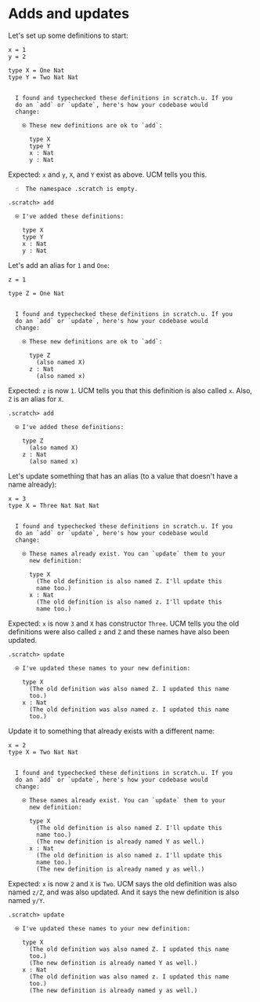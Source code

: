 # Adds and updates

Let's set up some definitions to start:

```unison
x = 1
y = 2

type X = One Nat
type Y = Two Nat Nat
```

```ucm

  I found and typechecked these definitions in scratch.u. If you
  do an `add` or `update`, here's how your codebase would
  change:
  
    ⍟ These new definitions are ok to `add`:
    
      type X
      type Y
      x : Nat
      y : Nat

```
Expected: `x` and `y`, `X`, and `Y` exist as above. UCM tells you this.

```ucm
  ☝️  The namespace .scratch is empty.

.scratch> add

  ⍟ I've added these definitions:
  
    type X
    type Y
    x : Nat
    y : Nat

```
Let's add an alias for `1` and `One`:

```unison
z = 1

type Z = One Nat
```

```ucm

  I found and typechecked these definitions in scratch.u. If you
  do an `add` or `update`, here's how your codebase would
  change:
  
    ⍟ These new definitions are ok to `add`:
    
      type Z
        (also named X)
      z : Nat
        (also named x)

```
Expected: `z` is now `1`. UCM tells you that this definition is also called `x`.
Also, `Z` is an alias for `X`.

```ucm
.scratch> add

  ⍟ I've added these definitions:
  
    type Z
      (also named X)
    z : Nat
      (also named x)

```
Let's update something that has an alias (to a value that doesn't have a name already):

```unison
x = 3
type X = Three Nat Nat Nat
```

```ucm

  I found and typechecked these definitions in scratch.u. If you
  do an `add` or `update`, here's how your codebase would
  change:
  
    ⍟ These names already exist. You can `update` them to your
      new definition:
    
      type X
        (The old definition is also named Z. I'll update this
        name too.)
      x : Nat
        (The old definition is also named z. I'll update this
        name too.)

```
Expected: `x` is now `3` and `X` has constructor `Three`. UCM tells you the old definitions were also called `z` and `Z` and these names have also been updated.

```ucm
.scratch> update

  ⍟ I've updated these names to your new definition:
  
    type X
      (The old definition was also named Z. I updated this name
      too.)
    x : Nat
      (The old definition was also named z. I updated this name
      too.)

```
Update it to something that already exists with a different name:

```unison
x = 2
type X = Two Nat Nat
```

```ucm

  I found and typechecked these definitions in scratch.u. If you
  do an `add` or `update`, here's how your codebase would
  change:
  
    ⍟ These names already exist. You can `update` them to your
      new definition:
    
      type X
        (The old definition is also named Z. I'll update this
        name too.)
        (The new definition is already named Y as well.)
      x : Nat
        (The old definition is also named z. I'll update this
        name too.)
        (The new definition is already named y as well.)

```
Expected: `x` is now `2` and `X` is `Two`. UCM says the old definition was also named `z/Z`, and was also updated. And it says the new definition is also named `y/Y`. 

```ucm
.scratch> update

  ⍟ I've updated these names to your new definition:
  
    type X
      (The old definition was also named Z. I updated this name
      too.)
      (The new definition is already named Y as well.)
    x : Nat
      (The old definition was also named z. I updated this name
      too.)
      (The new definition is already named y as well.)

```
